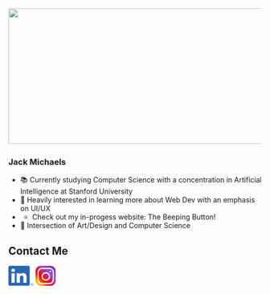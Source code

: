 <img src="./intro.gif" width="1000" height="270">

### Jack Michaels
- :books: Currently studying Computer Science with a concentration in Artificial Intelligence at Stanford University 
- :mag_right: Heavily interested in learning more about Web Dev with an emphasis on UI/UX
- - Check out my in-progess website: The Beeping Button!
- :art: Intersection of Art/Design and Computer Science

## Contact Me
<a href="https://linkedin.com/jack-michaels"><img src="./images/linkedin.png" width="50" height="40"></a>
<a href="https://instagram.com/jackfm23"><img src="./images/instagram.jpeg" width="40" height="40"></a>
